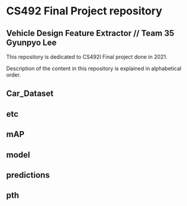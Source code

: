 # CS492 Final Project repository
## Vehicle Design Feature Extractor // Team 35 Gyunpyo Lee
This repository is dedicated to CS492I Final project done in 2021. 

Description of the content in this repository is explained in alphabetical order.

## Car_Dataset

## etc

## mAP

## model

## predictions

## pth


